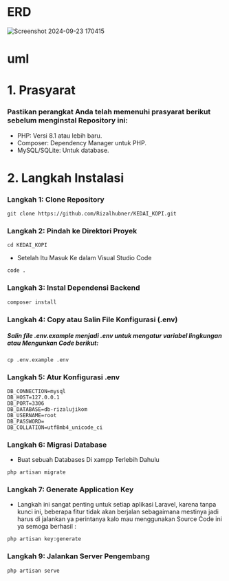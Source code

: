 # ERD
![Screenshot 2024-09-23 170415](https://github.com/user-attachments/assets/c302b95d-9bed-4b0a-a36e-f266d622c712)

# uml

# 1. Prasyarat 
### Pastikan perangkat Anda telah memenuhi prasyarat berikut sebelum menginstal Repository ini:

- PHP: Versi 8.1 atau lebih baru.
- Composer: Dependency Manager untuk PHP.
- MySQL/SQLite: Untuk database.

# 2. Langkah Instalasi  

### Langkah 1: Clone Repository 
```
git clone https://github.com/Rizalhubner/KEDAI_KOPI.git
``` 

### Langkah 2: Pindah ke Direktori Proyek 


``cd KEDAI_KOPI``

- Setelah Itu Masuk Ke dalam Visual Studio Code


``code .``

### Langkah 3: Instal Dependensi Backend
```
composer install
```
### Langkah 4: Copy atau Salin File Konfigurasi (.env)

##### Salin file .env.example menjadi .env untuk mengatur variabel lingkungan atau Mengunkan Code berikut:

```
cp .env.example .env

```
### Langkah 5: Atur Konfigurasi .env

```
DB_CONNECTION=mysql
DB_HOST=127.0.0.1
DB_PORT=3306
DB_DATABASE=db-rizalujikom
DB_USERNAME=root
DB_PASSWORD=
DB_COLLATION=utf8mb4_unicode_ci
```

### Langkah 6: Migrasi Database

- Buat sebuah Databases Di xampp Terlebih Dahulu

```
php artisan migrate
```

### Langkah 7: Generate Application Key

- Langkah ini sangat penting untuk setiap aplikasi Laravel, karena tanpa kunci ini, beberapa fitur tidak akan berjalan sebagaimana mestinya jadi harus di jalankan ya perintanya kalo mau menggunakan Source Code ini ya semoga berhasil  :

```
php artisan key:generate
```

### Langkah 9: Jalankan Server Pengembang

```
php artisan serve
```
